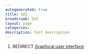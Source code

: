 ```yaml
---
autogenerated: true
title: GUI
breadcrumb: GUI
layout: page
categories: 
description: test description
---
```


1.  REDIRECT [Graphical user interface](Graphical_user_interface)
